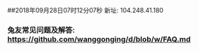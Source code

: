 ##2018年09月28日07时12分07秒 新址: 104.248.41.180
### 兔友常见问题及解答: https://github.com/wanggonging/d/blob/w/FAQ.md
